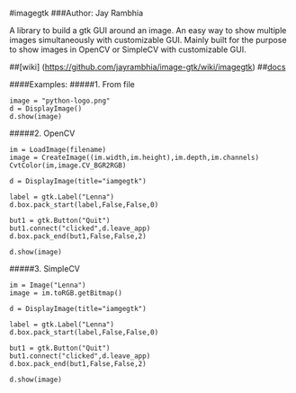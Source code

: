 #imagegtk
###Author: Jay Rambhia


A library to build a gtk GUI around an image. An easy way to show multiple images simultaneously with customizable GUI.
Mainly built for the purpose to show images in OpenCV or SimpleCV with customizable GUI.

##[wiki] (https://github.com/jayrambhia/image-gtk/wiki/imagegtk)
##[docs](https://github.com/jayrambhia/image-gtk/wiki/docs)

####Examples:
#####1. From file
    
    image = "python-logo.png"
    d = DisplayImage()
    d.show(image)
    
#####2. OpenCV

    im = LoadImage(filename)
    image = CreateImage((im.width,im.height),im.depth,im.channels)
    CvtColor(im,image.CV_BGR2RGB)

    d = DisplayImage(title="iamgegtk")
    
    label = gtk.Label("Lenna")
    d.box.pack_start(label,False,False,0)
    
    but1 = gtk.Button("Quit")
    but1.connect("clicked",d.leave_app)
    d.box.pack_end(but1,False,False,2)
    
    d.show(image)
    
#####3. SimpleCV

    im = Image("Lenna")
    image = im.toRGB.getBitmap()
    
    d = DisplayImage(title="iamgegtk")
    
    label = gtk.Label("Lenna")
    d.box.pack_start(label,False,False,0)
    
    but1 = gtk.Button("Quit")
    but1.connect("clicked",d.leave_app)
    d.box.pack_end(but1,False,False,2)
    
    d.show(image)
    


